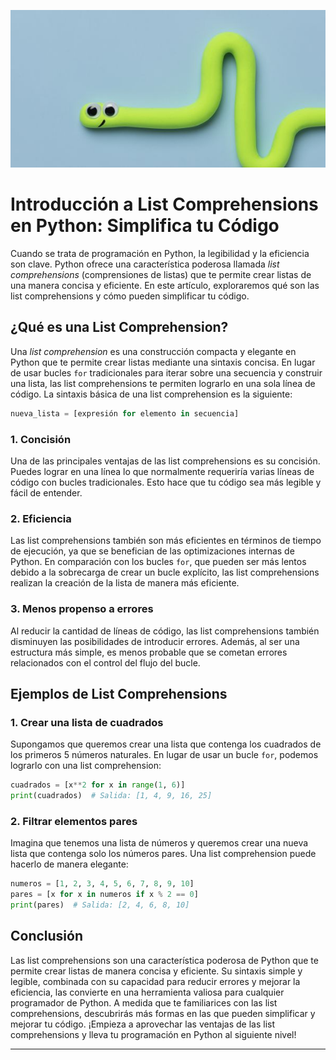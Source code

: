 
![alt text](https://github.com/vettulo/ctp_blog/blob/main/blog01.jpg)

# Introducción a List Comprehensions en Python: Simplifica tu Código
Cuando se trata de programación en Python, la legibilidad y la eficiencia son clave. Python ofrece una característica poderosa llamada *list comprehensions* (comprensiones de listas) que te permite crear listas de una manera concisa y eficiente. En este artículo, exploraremos qué son las list comprehensions y cómo pueden simplificar tu código.
## ¿Qué es una List Comprehension?
Una *list comprehension* es una construcción compacta y elegante en Python que te permite crear listas mediante una sintaxis concisa. En lugar de usar bucles `for` tradicionales para iterar sobre una secuencia y construir una lista, las list comprehensions te permiten lograrlo en una sola línea de código.
La sintaxis básica de una list comprehension es la siguiente:
```python
nueva_lista = [expresión for elemento in secuencia]

```
### 1. Concisión
Una de las principales ventajas de las list comprehensions es su concisión. Puedes lograr en una línea lo que normalmente requeriría varias líneas de código con bucles tradicionales. Esto hace que tu código sea más legible y fácil de entender.
### 2. Eficiencia
Las list comprehensions también son más eficientes en términos de tiempo de ejecución, ya que se benefician de las optimizaciones internas de Python. En comparación con los bucles `for`, que pueden ser más lentos debido a la sobrecarga de crear un bucle explícito, las list comprehensions realizan la creación de la lista de manera más eficiente.
### 3. Menos propenso a errores
Al reducir la cantidad de líneas de código, las list comprehensions también disminuyen las posibilidades de introducir errores. Además, al ser una estructura más simple, es menos probable que se cometan errores relacionados con el control del flujo del bucle.
## Ejemplos de List Comprehensions
### 1. Crear una lista de cuadrados
Supongamos que queremos crear una lista que contenga los cuadrados de los primeros 5 números naturales. En lugar de usar un bucle `for`, podemos lograrlo con una list comprehension:
```python
cuadrados = [x**2 for x in range(1, 6)]
print(cuadrados)  # Salida: [1, 4, 9, 16, 25]

```
### 2. Filtrar elementos pares
Imagina que tenemos una lista de números y queremos crear una nueva lista que contenga solo los números pares. Una list comprehension puede hacerlo de manera elegante:
```python
numeros = [1, 2, 3, 4, 5, 6, 7, 8, 9, 10]
pares = [x for x in numeros if x % 2 == 0]
print(pares)  # Salida: [2, 4, 6, 8, 10]

```
## Conclusión
Las list comprehensions son una característica poderosa de Python que te permite crear listas de manera concisa y eficiente. Su sintaxis simple y legible, combinada con su capacidad para reducir errores y mejorar la eficiencia, las convierte en una herramienta valiosa para cualquier programador de Python. A medida que te familiarices con las list comprehensions, descubrirás más formas en las que pueden simplificar y mejorar tu código. ¡Empieza a aprovechar las ventajas de las list comprehensions y lleva tu programación en Python al siguiente nivel!


 --------
